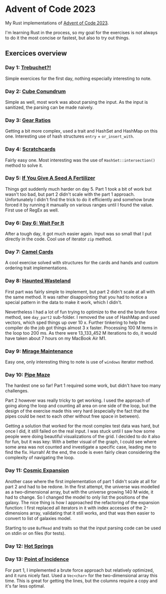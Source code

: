 # Advent of Code 2023

My Rust implementations of [Advent of Code 2023](https://adventofcode.com/2023).

I'm learning Rust in the process, so my goal for the exercises is not always
to do it the most concise or fastest, but also to try out things.

## Exercices overview

### Day 1: [Trebuchet?!](https://adventofcode.com/2023/day/1)

Simple exercices for the first day, nothing especially interesting to note.

### Day 2: [Cube Conundrum](https://adventofcode.com/2023/day/2)

Simple as well, most work was about parsing the input.
As the input is sanitized, the parsing can be made naively.

### Day 3: [Gear Ratios](https://adventofcode.com/2023/day/3)

Getting a bit more complex, used a trait and HashSet and HashMap on this one.
Interesting use of hash structures `entry` + `or_insert_with`.

### Day 4: [Scratchcards](https://adventofcode.com/2023/day/4)

Fairly easy one. Most interesting was the use of `HashSet::intersection()` method to solve it.

### Day 5: [If You Give A Seed A Fertilizer](https://adventofcode.com/2023/day/5)

Things got suddenly much harder on day 5. Part 1 took a bit of work but wasn't too bad,
but part 2 didn't scale with the part 1 approach. Unfortunately I didn't find the trick
to do it efficiently and somehow brute forced it by running it manually on various ranges
until I found the value.
First use of RegEx as well.

### Day 6: [Day 6: Wait For It](https://adventofcode.com/2023/day/6)

After a tough day, it got much easier again. Input was so small that I put directly in the code.
Cool use of iterator `zip` method.

### Day 7: [Camel Cards](https://adventofcode.com/2023/day/7)

A cool exercise solved with structures for the cards and hands and custom ordering trait implementations.

### Day 8: [Haunted Wasteland](https://adventofcode.com/2023/day/8)

First part was fairly simple to implement, but part 2 didn't scale at all with the same method.
It was rather disappointing that you had to notice a special pattern in the data to make it work, which I didn't.

Nevertheless I had a lot of fun trying to optimize to the end the brute force method, see `day_part2` sub-folder.
I removed the use of HashMap and used vectors, which sped things up over 10 x.
Further tinkering to help the compiler do the job got things almost 3 x faster.
Processing 100 M items in the loop too 200 ms. As there were 13_133_452 M iterations to do,
it would have taken about 7 hours on my MacBook Air M1.

### Day 9: [Mirage Maintenance](https://adventofcode.com/2023/day/9)

Easy one, only interesting thing to note is use of `windows` iterator method.

### Day 10: [Pipe Maze](https://adventofcode.com/2023/day/10)

The hardest one so far! Part 1 required some work, but didn't have too many challenges.

Part 2 however was really tricky to get working. I used the approach of going along the loop
and counting all area on one side of the loop, but the design of the exercise made this very hard
(especially the fact that the pipes could be next to each other without free space in between).

Getting a solution that worked for the most complex test data was hard, but once I did, it still failed on the real input.
I was stuck until I saw how some people were doing beautiful visualizations of the grid.
I decided to do it also for fun, but it was key: With a better visual of the graph,
I could see where some area was not counted and investigate a specific case, leading me to find the fix. Hurrah!
At the end, the code is even fairly clean considering the complexity of navigating the loop.

### Day 11: [Cosmic Expansion](https://adventofcode.com/2023/day/11)

Another case where the first implementation of part 1 didn't scale at all for part 2 and had to be redone.
In the first attempt, the universe was modelled as a two-dimensional array, but with the universe growing 140 M wide, it had to change.
So I changed the model to only list the positions of the galaxy.
The nice thing is how I approached the refactoring of the expansion function:
I first replaced all iterators in it with index accesses of the 2-dimensions array, validating that it still works,
and that was then easier to convert to list of galaxies model.

Starting to use `BufRead` and traits so that the input parsing code can be used on stdin or on files (for tests).

### Day 12: [Hot Springs](https://adventofcode.com/2023/day/12)



### Day 13: [Point of Incidence](https://adventofcode.com/2023/day/13)

For part 1, I implemented a brute force approach but relatively optimized, and it runs nicely fast.
Used a `Vec<char>` for the two-dimensional array this time. This is great for getting the lines,
but the columns require a copy and it's far less optimal.